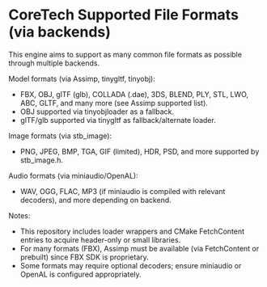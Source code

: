 CoreTech Supported File Formats (via backends)
=============================================
This engine aims to support as many common file formats as possible through multiple backends.

Model formats (via Assimp, tinygltf, tinyobj):
  - FBX, OBJ, glTF (glb), COLLADA (.dae), 3DS, BLEND, PLY, STL, LWO, ABC, GLTF, and many more (see Assimp supported list).
  - OBJ supported via tinyobjloader as a fallback.
  - glTF/glb supported via tinygltf as fallback/alternate loader.

Image formats (via stb_image):
  - PNG, JPEG, BMP, TGA, GIF (limited), HDR, PSD, and more supported by stb_image.h.

Audio formats (via miniaudio/OpenAL):
  - WAV, OGG, FLAC, MP3 (if miniaudio is compiled with relevant decoders), and more depending on backend.

Notes:
  - This repository includes loader wrappers and CMake FetchContent entries to acquire header-only or small libraries.
  - For many formats (FBX), Assimp must be available (via FetchContent or prebuilt) since FBX SDK is proprietary.
  - Some formats may require optional decoders; ensure miniaudio or OpenAL is configured appropriately.
